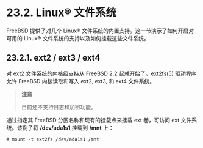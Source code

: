 # 23.2. Linux® 文件系统

FreeBSD 提供了对几个 Linux® 文件系统的内置支持。这一节演示了如何开启对可用的 Linux® 文件系统的支持以及如何挂载这些文件系统。

## 23.2.1. ext2 / ext3 / ext4

对 ext2 文件系统的内核级支持从 FreeBSD 2.2 起就开始了。[ext2fs(5)](https://www.freebsd.org/cgi/man.cgi?query=ext2fs&sektion=5&format=html) 驱动程序允许 FreeBSD 内核读取和写入 ext2, ext3, 和 ext4 文件系统。

> **注意**
>
> 目前还不支持日志和加密功能。

通过指定其 FreeBSD 分区名称和现有的挂载点来挂载 ext 卷，可访问 ext 文件系统。该例子将 **/dev/ada1s1** 挂载到 **/mnt** 上：

```
# mount -t ext2fs /dev/ada1s1 /mnt
```